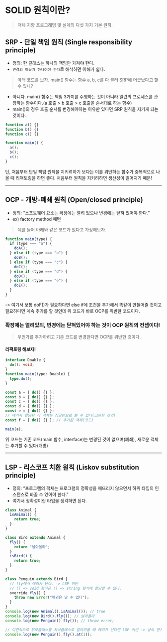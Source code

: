 # SOLID 원칙이란?

> 객체 지향 프로그래밍 및 설계의 다섯 가지 기본 원칙.

## SRP - 단일 책임 원칙 (Single responsibility principle)

- 정의: 한 클래스는 하나의 책임만 가져야 한다.
- `변경의 이유가 하나여야 한다`로 해석하면 이해가 쉽다.

> 아래 코드를 보자. main() 함수는 함수 a, b, c를 다 불러 SRP에 어긋났다고 할 수 있나?

- 아니다. main() 함수는 책임 3가지를 수행하는 것이 아니라 일련의 프로세스를 관장하는 함수이다.(a 호출 > b 호출 > c 호출을 순서대로 하는 함수)
- main()의 경우 호출 순서를 변경해야하는 이유만 있다면 SRP 원칙을 지키게 되는 것이다.

```js
function a() {}
function b() {}
function c() {}

function main() {
  a();
  b();
  c();
}
```

단, 처음부터 단일 책임 원칙을 지키려하기 보다는 이를 위반하는 함수가 중복적으로 나올 때 리팩토링을 하면 좋다. 처음부터 원칙을 지키려하면 생산성이 떨어지기 때문!

---

## OCP - 개방-폐쇄 원칙 (Open/closed principle)

- 정의: “소프트웨어 요소는 확장에는 열려 있으나 변경에는 닫혀 있어야 한다.”
- ex) factory method 패턴

> 예를 들어 아래와 같은 코드가 있다고 가정해보자.

```js
function main(type) {
  if (type === "a") {
    doA();
  } else if (type === "b") {
    doB();
  } else if (type === "c") {
    doC();
  } else if (type === "d") {
    doD();
  } else if (type === "e") {
    doE();
  }
}
```

-> 여기서 보통 doF()가 필요하다면 else if에 조건을 추가해서 똑같이 만들어줄 것이고 필요하다면 계속 추가를 할 것인데 위 코드가 바로 OCP를 위반한 코드이다.

### 확장에는 열려있되, 변경에는 닫혀있어야 하는 것이 OCP 원칙의 컨셉이다!

> 무언가를 추가하려고 기존 코드를 변경한다면 OCP를 위반한 것이다.

#### 리팩토링 해보자!

```ts
interface Doable {
  do(): void;
}
function main(type: Doable) {
  type.do();
}

const a = { do() {} };
const b = { do() {} };
const c = { do() {} };
const d = { do() {} };
const e = { do() {} };
// 여기서 할당된 각 객체는 싱글턴으로 볼 수 있다(고유한 것임)
const f = { do() {} }; // 추가된 객체(코드)

main(a);
```

위 코드는 기존 코드(main 함수, interface)는 변경된 것이 없으며(폐쇄), 새로운 객체는 추가할 수 있다(개방)

---

## LSP - 리스코프 치환 원칙 (Liskov substitution principle)

- 정의: “프로그램의 객체는 프로그램의 정확성을 깨뜨리지 않으면서 하위 타입의 인스턴스로 바꿀 수 있어야 한다.”
- 여기서 정확성이란 타입을 생각하면 된다.

```ts
class Animal {
  isAmimal() {
    return true;
  }
}

class Bird extends Animal {
  fly() {
    return "날아올라";
  }
  isBird() {
    return true;
  }
}

class Penguin extends Bird {
  // fly에서 에러가 난다. -> LSP 위반
  // () => void 형식은 () => string 형식에 할당할 수 없다.
  override fly() {
    throw new Error("펭귄은 날 수 없다");
  }
}
console.log(new Animal().isAmimal()); // true
console.log(new Bird().fly()); // 날아올라
console.log(new Penguin().fly()); // throw error;

// 이런식으로 부모클래스를 자식클래스로 갈아끼울 때 에러가 난다면 LSP 위반 -> 상속 관계가 잘못 되고 있다.
console.log(new Penguin().fly().at(1));
```
